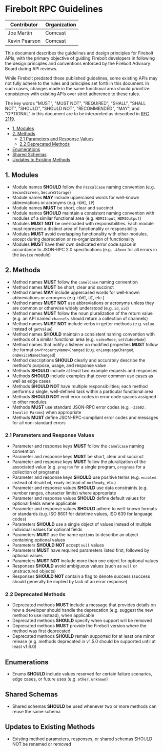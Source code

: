 # Firebolt RPC Guidelines

| Contributor   | Organization |
| ------------- | ------------ |
| Joe Martin    | Comcast      |
| Kevin Pearson | Comcast      |

This document describes the guidelines and design principles for Firebolt APIs, with the primary objective of guiding Firebolt developers in following the design principles and conventions enforced by the Firebolt Advisory Board during API reviews.

While Firebolt predated these published guidelines, some existing APIs may not fully adhere to the rules and principles set forth in this document. In such cases, changes made in the same functional area should prioritize consistency with existing APIs over strict adherence to these rules.

The key words "MUST", "MUST NOT", "REQUIRED", "SHALL", "SHALL NOT", "SHOULD", "SHOULD NOT", "RECOMMENDED", "MAY", and "OPTIONAL" in this document are to be interpreted as described in [RFC 2119](http://www.ietf.org/rfc/rfc2119.txt).

- [1. Modules](#1-modules)
- [2. Methods](#2-methods)
  - [2.1 Parameters and Response Values](#21-parameters-and-response-values)
  - [2.2 Deprecated Methods](#22-deprecated-methods)
- [Enumerations](#enumerations)
- [Shared Schemas](#shared-schemas)
- [Updates to Existing Methods](#updates-to-existing-methods)

## 1. Modules

- Module names **SHOULD** follow the `PascalCase` naming convention (e.g. `SecondScreen`, `SecureStorage`)
- Module names **MAY** include uppercased words for well-known abbreviations or acronyms (e.g. `HDMI`, `IP`)
- Module names **MUST** be short, clear and succinct
- Module names **SHOULD** maintain a consistent naming convention with modules of a similar functional area (e.g. `HDMIInput`, `HDMIOutput`)
- Modules **MUST NOT** be overloaded with responsibilities. Each module must represent a distinct area of functionality or responsibility
- Modules **MUST** avoid overlapping functionality with other modules, except during deprecation or re-organization of functionality
- Modules **MUST** have their own dedicated error code space in accordance to JSON-RPC 2.0 specifications (e.g. `-48xxx` for all errors in the `Device` module)

## 2. Methods

- Method names **MUST** follow the `camelCase` naming convention
- Method names **MUST** be short, clear and succinct
- Method names **MAY** include uppercased words for well-known abbreviations or acronyms (e.g. `HDMI`, `UI`, etc.)
- Method names **MUST NOT** use abbreviations or acronyms unless they are common or otherwise widely understood (e.g. `id`, `uid`)
- Method names **MUST** follow the noun pluralization of the return value (e.g. an API named `channels` should return a collection of channels)
- Method names **MUST NOT** include verbs in getter methods (e.g. `value` instead of `getValue`)
- Method names **SHOULD** maintain a consistent naming convention with methods of a similar functional area (e.g. `videoMode`, `setVideoMode`)
- Method names that notify a listener on modified properties **MUST** follow the format `on<PropertyName>Changed` (e.g. `onLanguageChanged`, `onDeviceNameChanged`)
- Method descriptions **SHOULD** clearly and accurately describe the method's purpose, usage, and response value
- Methods **SHOULD** include at least two example requests and responses
- Methods **SHOULD** include examples that cover common use cases as well as edge cases
- Methods **SHOULD NOT** have multiple responsibilities; each method performs a single, well-defined task within a particular functional area
- Methods **SHOULD NOT** emit error codes in error code spaces assigned to other modules
- Methods **MUST** use standard JSON-RPC error codes (e.g. `-32602: Invalid Params`) when appropriate
- Methods **MUST** define JSON-RPC-compliant error codes and messages for all non-standard errors

### 2.1 Parameters and Response Values

- Parameter and response keys **MUST** follow the `camelCase` naming convention
- Parameter and response keys **MUST** be short, clear and succinct
- Parameter and response keys **MUST** follow the pluralization of the associated value (e.g. `program` for a single program, `programs` for a collection of programs)
- Parameter and response keys **SHOULD** use positive terms (e.g. `enabled` instead of `disabled`, `ready` instead of `notReady`, etc.)
- Parameter and response values **SHOULD** use data constraints (e.g. number ranges, character limits) where appropriate
- Parameter and response values **SHOULD** define default values for optional fields where applicable
- Parameter and response values **SHOULD** adhere to well-known formats or standards (e.g. ISO 8601 for datetime values, ISO 639 for language codes)
- Parameters **SHOULD** use a single object of values instead of multiple individual values for optional fields
- Parameters **MUST** use the name `options` to describe an object containing optional values
- Parameters **SHOULD NOT** accept `null` values
- Parameters **MUST** have required parameters listed first, followed by optional values
- Parameters **MUST NOT** include more than one object for optional values
- Responses **SHOULD** avoid ambiguous values (such as `null` or unstructured objects)
- Responses **SHOULD NOT** contain a flag to denote success (success should generally be implied by lack of an error response)

### 2.2 Deprecated Methods

- Deprecated methods **MUST** include a message that provides details on how a developer should handle the deprecation (e.g. suggest the new method to use instead), when applicable
- Deprecated methods **SHOULD** specify when support will be removed
- Deprecated methods **MUST** provide the Firebolt version where the method was first deprecated
- Deprecated methods **SHOULD** remain supported for at least one minor release (e.g. methods deprecated in v1.5.0 should be supported until at least v1.6.0)

## Enumerations

- Enums **SHOULD** include values reserved for certain failure scenarios, edge cases, or future uses (e.g. `other`, `unknown`)

## Shared Schemas

- Shared schemas **SHOULD** be used whenever two or more methods can reuse the same schema

## Updates to Existing Methods

- Existing method parameters, responses, or shared schemas SHOULD NOT be renamed or removed
